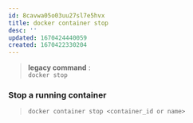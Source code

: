 ```yaml
---
id: 8cavwa05o03uu27sl7e5hvx
title: docker container stop
desc: ''
updated: 1670424440059
created: 1670422330204
---
```


> **legacy command** :  
> `docker stop`

### Stop a running container

> `docker container stop <container_id or name>`
